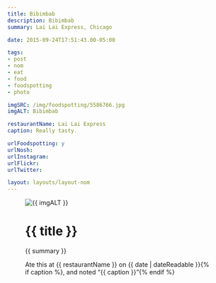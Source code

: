 ```yaml
---
title: Bibimbab
description: Bibimbab
summary: Lai Lai Express, Chicago

date: 2015-09-24T17:51:43.00-05:00

tags:
- post
- nom
- eat
- food
- foodspotting
- photo

imgSRC: /img/foodspotting/5586766.jpg
imgALT: Bibimbab

restaurantName: Lai Lai Express
caption: Really tasty.

urlFoodspotting: y 
urlNosh: 
urlInstagram: 
urlFlickr:
urlTwitter: 

layout: layouts/layout-nom
---
```

<figure class="nom">
	<img class="u-photo img-border" src="{{ imgSRC }}" alt="{{ imgALT }}">
	<figcaption>
		<h1 class="title p-name">{{ title }}</h1>
		<p class="summary">{{ summary }}</p>
		<p>Ate this at {{ restaurantName }} on <time class="dt-published" datetime="{{ date | dateIso }}">{{ date | dateReadable }}</time>{% if caption %}, and noted <q class="caption">{{ caption }}</q>{% endif %}
	</figcaption>
</figure>
